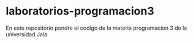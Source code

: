 # laboratorios-programacion3
En este repositorio pondre el codigo de la materia programacion 3 de la universidad Jala
